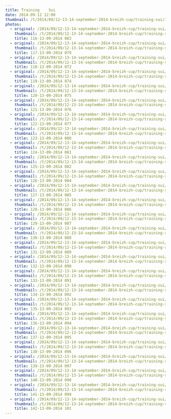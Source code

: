```yaml
---
title: Training    Sui
date: 2014-09-12 12:00
thumbnail: /t/2014/09/12-13-14-september-2014-breizh-cup/training-sui/116-13-09-2014-083.jpg
photos:
  - original: /2014/09/12-13-14-september-2014-breizh-cup/training-sui/116-13-09-2014-083.jpg
    thumbnail: /t/2014/09/12-13-14-september-2014-breizh-cup/training-sui/116-13-09-2014-083.jpg
    title: 116-13-09-2014 083
  - original: /2014/09/12-13-14-september-2014-breizh-cup/training-sui/117-13-09-2014-079.jpg
    thumbnail: /t/2014/09/12-13-14-september-2014-breizh-cup/training-sui/117-13-09-2014-079.jpg
    title: 117-13-09-2014 079
  - original: /2014/09/12-13-14-september-2014-breizh-cup/training-sui/118-13-09-2014-072.jpg
    thumbnail: /t/2014/09/12-13-14-september-2014-breizh-cup/training-sui/118-13-09-2014-072.jpg
    title: 118-13-09-2014 072
  - original: /2014/09/12-13-14-september-2014-breizh-cup/training-sui/119-13-09-2014-074.jpg
    thumbnail: /t/2014/09/12-13-14-september-2014-breizh-cup/training-sui/119-13-09-2014-074.jpg
    title: 119-13-09-2014 074
  - original: /2014/09/12-13-14-september-2014-breizh-cup/training-sui/120-13-09-2014-075.jpg
    thumbnail: /t/2014/09/12-13-14-september-2014-breizh-cup/training-sui/120-13-09-2014-075.jpg
    title: 120-13-09-2014 075
  - original: /2014/09/12-13-14-september-2014-breizh-cup/training-sui/121-13-09-2014-076.jpg
    thumbnail: /t/2014/09/12-13-14-september-2014-breizh-cup/training-sui/121-13-09-2014-076.jpg
    title: 121-13-09-2014 076
  - original: /2014/09/12-13-14-september-2014-breizh-cup/training-sui/122-13-09-2014-077.jpg
    thumbnail: /t/2014/09/12-13-14-september-2014-breizh-cup/training-sui/122-13-09-2014-077.jpg
    title: 122-13-09-2014 077
  - original: /2014/09/12-13-14-september-2014-breizh-cup/training-sui/123-13-09-2014-080.jpg
    thumbnail: /t/2014/09/12-13-14-september-2014-breizh-cup/training-sui/123-13-09-2014-080.jpg
    title: 123-13-09-2014 080
  - original: /2014/09/12-13-14-september-2014-breizh-cup/training-sui/124-13-09-2014-081.jpg
    thumbnail: /t/2014/09/12-13-14-september-2014-breizh-cup/training-sui/124-13-09-2014-081.jpg
    title: 124-13-09-2014 081
  - original: /2014/09/12-13-14-september-2014-breizh-cup/training-sui/125-13-09-2014-082.jpg
    thumbnail: /t/2014/09/12-13-14-september-2014-breizh-cup/training-sui/125-13-09-2014-082.jpg
    title: 125-13-09-2014 082
  - original: /2014/09/12-13-14-september-2014-breizh-cup/training-sui/126-13-09-2014-084.jpg
    thumbnail: /t/2014/09/12-13-14-september-2014-breizh-cup/training-sui/126-13-09-2014-084.jpg
    title: 126-13-09-2014 084
  - original: /2014/09/12-13-14-september-2014-breizh-cup/training-sui/127-13-09-2014-085.jpg
    thumbnail: /t/2014/09/12-13-14-september-2014-breizh-cup/training-sui/127-13-09-2014-085.jpg
    title: 127-13-09-2014 085
  - original: /2014/09/12-13-14-september-2014-breizh-cup/training-sui/128-13-09-2014-086.jpg
    thumbnail: /t/2014/09/12-13-14-september-2014-breizh-cup/training-sui/128-13-09-2014-086.jpg
    title: 128-13-09-2014 086
  - original: /2014/09/12-13-14-september-2014-breizh-cup/training-sui/129-13-09-2014-087.jpg
    thumbnail: /t/2014/09/12-13-14-september-2014-breizh-cup/training-sui/129-13-09-2014-087.jpg
    title: 129-13-09-2014 087
  - original: /2014/09/12-13-14-september-2014-breizh-cup/training-sui/130-13-09-2014-088.jpg
    thumbnail: /t/2014/09/12-13-14-september-2014-breizh-cup/training-sui/130-13-09-2014-088.jpg
    title: 130-13-09-2014 088
  - original: /2014/09/12-13-14-september-2014-breizh-cup/training-sui/131-13-09-2014-089.jpg
    thumbnail: /t/2014/09/12-13-14-september-2014-breizh-cup/training-sui/131-13-09-2014-089.jpg
    title: 131-13-09-2014 089
  - original: /2014/09/12-13-14-september-2014-breizh-cup/training-sui/132-13-09-2014-090.jpg
    thumbnail: /t/2014/09/12-13-14-september-2014-breizh-cup/training-sui/132-13-09-2014-090.jpg
    title: 132-13-09-2014 090
  - original: /2014/09/12-13-14-september-2014-breizh-cup/training-sui/133-13-09-2014-091.jpg
    thumbnail: /t/2014/09/12-13-14-september-2014-breizh-cup/training-sui/133-13-09-2014-091.jpg
    title: 133-13-09-2014 091
  - original: /2014/09/12-13-14-september-2014-breizh-cup/training-sui/134-13-09-2014-092.jpg
    thumbnail: /t/2014/09/12-13-14-september-2014-breizh-cup/training-sui/134-13-09-2014-092.jpg
    title: 134-13-09-2014 092
  - original: /2014/09/12-13-14-september-2014-breizh-cup/training-sui/135-13-09-2014-093.jpg
    thumbnail: /t/2014/09/12-13-14-september-2014-breizh-cup/training-sui/135-13-09-2014-093.jpg
    title: 135-13-09-2014 093
  - original: /2014/09/12-13-14-september-2014-breizh-cup/training-sui/136-13-09-2014-094.jpg
    thumbnail: /t/2014/09/12-13-14-september-2014-breizh-cup/training-sui/136-13-09-2014-094.jpg
    title: 136-13-09-2014 094
  - original: /2014/09/12-13-14-september-2014-breizh-cup/training-sui/137-13-09-2014-095.jpg
    thumbnail: /t/2014/09/12-13-14-september-2014-breizh-cup/training-sui/137-13-09-2014-095.jpg
    title: 137-13-09-2014 095
  - original: /2014/09/12-13-14-september-2014-breizh-cup/training-sui/138-13-09-2014-096.jpg
    thumbnail: /t/2014/09/12-13-14-september-2014-breizh-cup/training-sui/138-13-09-2014-096.jpg
    title: 138-13-09-2014 096
  - original: /2014/09/12-13-14-september-2014-breizh-cup/training-sui/139-13-09-2014-097.jpg
    thumbnail: /t/2014/09/12-13-14-september-2014-breizh-cup/training-sui/139-13-09-2014-097.jpg
    title: 139-13-09-2014 097
  - original: /2014/09/12-13-14-september-2014-breizh-cup/training-sui/140-13-09-2014-098.jpg
    thumbnail: /t/2014/09/12-13-14-september-2014-breizh-cup/training-sui/140-13-09-2014-098.jpg
    title: 140-13-09-2014 098
  - original: /2014/09/12-13-14-september-2014-breizh-cup/training-sui/141-13-09-2014-099.jpg
    thumbnail: /t/2014/09/12-13-14-september-2014-breizh-cup/training-sui/141-13-09-2014-099.jpg
    title: 141-13-09-2014 099
  - original: /2014/09/12-13-14-september-2014-breizh-cup/training-sui/142-13-09-2014-101.jpg
    thumbnail: /t/2014/09/12-13-14-september-2014-breizh-cup/training-sui/142-13-09-2014-101.jpg
    title: 142-13-09-2014 101
---
```

